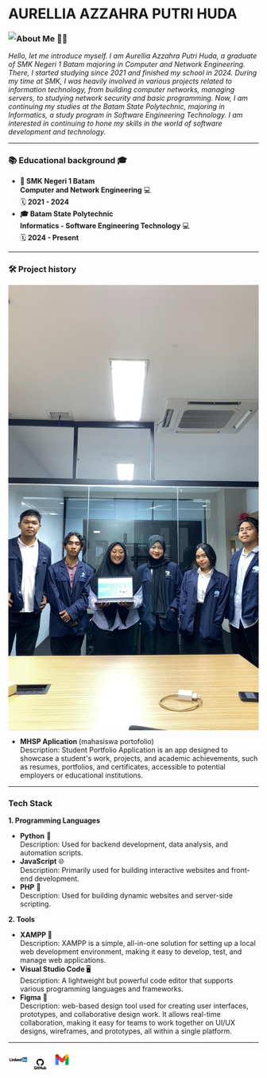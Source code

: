 # AURELLIA AZZAHRA PUTRI HUDA

<img align='left' src="https://github.com/aurelliaazzahra.png?size=200" />

 <h3> About Me 👨‍💻</h3>
   <em> 
    <p> Hello, let me introduce myself. I am Aurellia Azzahra Putri Huda, a graduate of SMK Negeri 1 Batam majoring in Computer and Network Engineering. There, I started studying since 2021 and finished my school in 2024. During my time at SMK, I was heavily involved in various projects related to information technology, from building computer networks, managing servers, to studying network security and basic programming.
    Now, I am continuing my studies at the Batam State Polytechnic, majoring in Informatics, a study program in Software Engineering Technology. I am interested in continuing to hone my skills in the world of software development and technology.</p>
   </em>
<hr>

<h3> 📚 Educational background 🎓</h3>
<ul>
  <li><strong>🏫 SMK Negeri 1 Batam</strong> <br><strong>Computer and Network Engineering</strong> 💻<br>🗓️ <strong>2021 - 2024</strong></li>
  <li><strong>🎓 Batam State Polytechnic</strong> <br><strong>Informatics - Software Engineering Technology</strong> 💻<br>🗓️ <strong>2024 - Present</strong></li>
</ul>
<hr>

<h3> 🛠️ Project history </h3>
<img align='center' src="https://github.com/aurelliaazzahra/aurellia/blob/main/WhatsApp%20Image%202025-03-25%20at%2020.57.50_038acb84.jpg?size=40" />
<ul>
  <li><strong> MHSP Aplication </strong> (mahasiswa portofolio) <br>Description: Student Portfolio Application is an app designed to showcase a student's work, projects, and academic achievements, such as resumes, portfolios, and certificates, accessible to potential employers or educational institutions.</li>
</ul>
<hr>

 <h3> Tech Stack </h3>
<strong> 1. Programming Languages </strong> <br>
<ul>
  <li><strong>Python</strong> 🐍<br>Description: Used for backend development, data analysis, and automation scripts.</li>
  <li><strong>JavaScript</strong> 🌐<br>Description: Primarily used for building interactive websites and front-end development.</li>
  <li><strong>PHP</strong> 📜<br>Description: Used for building dynamic websites and server-side scripting.</li>
</ul>

<strong> 2. Tools </strong>
<ul>
  <li><strong>XAMPP </strong> 💾<br>Description: XAMPP is a simple, all-in-one solution for setting up a local web development environment, making it easy to develop, test, and manage web applications.</li>
  <li><strong>Visual Studio Code </strong> 🖥️<br>Description: A lightweight but powerful code editor that supports various programming languages and frameworks.</li>
  <li><strong>Figma</strong> 🎨<br>Description: web-based design tool used for creating user interfaces, prototypes, and collaborative design work. It allows real-time collaboration, making it easy for teams to work together on UI/UX designs, wireframes, and prototypes, all within a single platform.</li>
</ul>
<hr>

<a href="https://www.linkedin.com/in/ashutosh-hathidara-88710b138"><img src="https://github.com/aurelliaazzahra/aurellia/blob/main/th%20(6).jpg" width="40" /></a>
<a href="https://github.com/ashutosh1919"><img src="https://github.com/aurelliaazzahra/aurellia/blob/main/th%20(7).jpg" width="40" /></a>
<a href="azzahraputri553@gmail.com"><img src="https://github.com/aurelliaazzahra/aurellia/blob/main/th%20(8).jpg" width="40" /></a>
